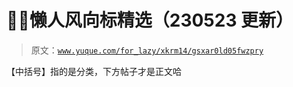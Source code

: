 # 🦫🧨懒人风向标精选（230523 更新）

> 原文：[`www.yuque.com/for_lazy/xkrm14/gsxar0ld05fwzpry`](https://www.yuque.com/for_lazy/xkrm14/gsxar0ld05fwzpry)

【中括号】指的是分类，下方帖子才是正文哈











